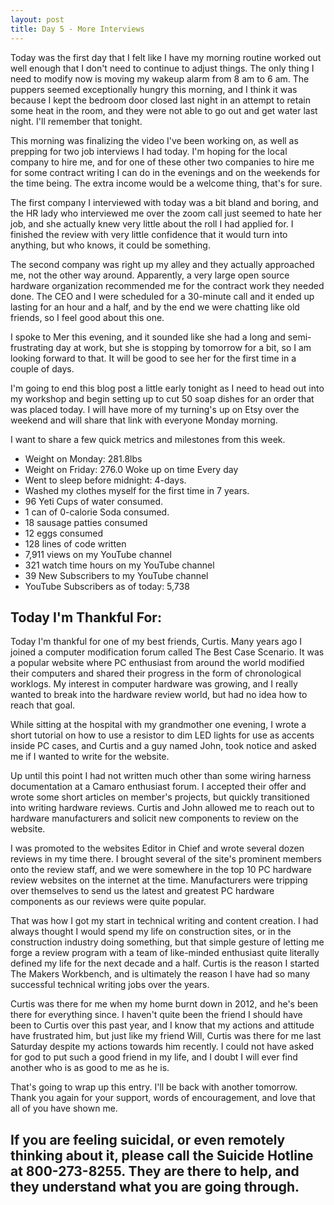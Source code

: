 ```yaml
---
layout: post
title: Day 5 - More Interviews
---
```



Today was the first day that I felt like I have my morning routine worked out well enough that I don't need to continue to adjust things. The only thing I need to modify now is moving my wakeup alarm from 8 am to 6 am. The puppers seemed exceptionally hungry this morning, and I think it was because I kept the bedroom door closed last night in an attempt to retain some heat in the room, and they were not able to go out and get water last night. I'll remember that tonight. 

This morning was finalizing the video I've been working on, as well as prepping for two job interviews I had today. I'm hoping for the local company to hire me, and for one of these other two companies to hire me for some contract writing I can do in the evenings and on the weekends for the time being. The extra income would be a welcome thing, that's for sure. 

The first company I interviewed with today was a bit bland and boring, and the HR lady who interviewed me over the zoom call just seemed to hate her job, and she actually knew very little about the roll I had applied for. I finished the review with very little confidence that it would turn into anything, but who knows, it could be something. 

The second company was right up my alley and they actually approached me, not the other way around. Apparently, a very large open source hardware organization recommended me for the contract work they needed done. The CEO and I were scheduled for a 30-minute call and it ended up lasting for an hour and a half, and by the end we were chatting like old friends, so I feel good about this one. 

I spoke to Mer this evening, and it sounded like she had a long and semi-frustrating day at work, but she is stopping by tomorrow for a bit, so I am looking forward to that. It will be good to see her for the first time in a couple of days. 

I'm going to end this blog post a little early tonight as I need to head out into my workshop and begin setting up to cut 50 soap dishes for an order that was placed today. I will have more of my turning's up on Etsy over the weekend and will share that link with everyone Monday morning. 

I want to share a few quick metrics and milestones from this week. 

- Weight on Monday: 281.8lbs
- Weight on Friday: 276.0
  Woke up on time Every day
- Went to sleep before midnight: 4-days.
- Washed my clothes myself for the first time in 7 years. 
- 96 Yeti Cups of water consumed. 
- 1 can of 0-calorie Soda consumed. 
- 18 sausage patties consumed
- 12 eggs consumed
- 128 lines of code written
- 7,911 views on my YouTube channel
- 321 watch time hours on my YouTube channel
- 39 New Subscribers to my YouTube channel
- YouTube Subscribers as of today: 5,738

## Today I'm Thankful For: 

Today I'm thankful for one of my best friends, Curtis. Many years ago I joined a computer modification forum called The Best Case Scenario. It was a popular website where PC enthusiast from around the world modified their computers and shared their progress in the form of chronological worklogs. My interest in computer hardware was growing, and I really wanted to break into the hardware review world, but had no idea how to reach that goal. 

While sitting at the hospital with my grandmother one evening, I wrote a short tutorial on how to use a resistor to dim LED lights for use as accents inside PC cases, and Curtis and a guy named John, took notice and asked me if I wanted to write for the website. 

Up until this point I had not written much other than some wiring harness documentation at a Camaro enthusiast forum. I accepted their offer and wrote some short articles on member's projects, but quickly transitioned into writing hardware reviews. Curtis and John allowed me to reach out to hardware manufacturers and solicit new components to review on the website.

I was promoted to the websites Editor in Chief and wrote several dozen reviews in my time there. I brought several of the site's prominent members onto the review staff, and we were somewhere in the top 10 PC hardware review websites on the internet at the time. Manufacturers were tripping over themselves to send us the latest and greatest PC hardware components as our reviews were quite popular. 

That was how I got my start in technical writing and content creation. I had always thought I would spend my life on construction sites, or in the construction industry doing something, but that simple gesture of letting me forge a review program with a team of like-minded enthusiast quite literally defined my life for the next decade and a half. Curtis is the reason I started The Makers Workbench, and is ultimately the reason I have had so many successful technical writing jobs over the years. 

Curtis was there for me when my home burnt down in 2012, and he's been there for everything since. I haven't quite been the friend I should have been to Curtis over this past year, and I know that my actions and attitude have frustrated him, but just like my friend Will, Curtis was there for me last Saturday despite my actions towards him recently. I could not have asked for god to put such a good friend in my life, and I doubt I will ever find another who is as good to me as he is. 

That's going to wrap up this entry. I'll be back with another tomorrow. Thank you again for your support, words of encouragement, and love that all of you have shown me. 

## If you are feeling suicidal, or even remotely thinking about it, please call the Suicide Hotline at 800-273-8255. They are there to help, and they understand what you are going through.
